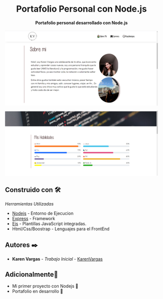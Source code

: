 <h1 align="center"> Portafolio Personal con Node.js</h1>
<h4 align="center">Portafolio personal desarrollado con Node.js</h4>

<p align="center"><img src="imagenes inicio/inicio.png"/></p> 
<p align="center"><img src="imagenes inicio/inicio2.png"/></p> 


## Construido con 🛠️

_Herramientas Utilizadas_

* [Nodejs](https://nodejs.org/es/) - Entorno de Ejecucion
* [Express](https://expressjs.com/) - Framework
* [Ejs](https://ejs.co/) - Plantillas JavaScript integradas.
* Html/Css/Boostrap - Lenguajes para el FrontEnd

## Autores ✒️

* **Karen Vargas** - *Trabajo Inicial* - [KarenVargas](https://github.com/Karen11Vargas)

##  Adicionalmente🎁

* Mi primer proyecto con Nodejs 📢
* Portafolio en desarrollo 📢
